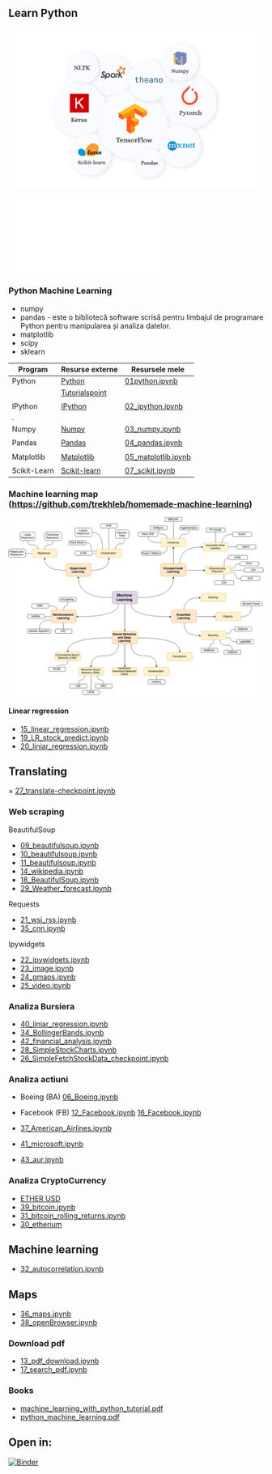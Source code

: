 ## Learn  Python

![img](01_pyml.png)

![Coursera](www.coursera.org)

### Python Machine Learning
* numpy
* pandas - este o bibliotecă software scrisă pentru limbajul de programare Python pentru manipularea și analiza datelor.
* matplotlib
* scipy
* sklearn

|Program    | Resurse externe                                                   | Resursele mele                           |
|-----------|-------------------------------------------------------------------|------------------------------------------|
| Python    | [Python](https://www.python.org/)                                 |[01python.ipynb](00_python.ipynb)         |
|           | [Tutorialspoint](https://www.tutorialspoint.com/python/index.htm) |                                          |
|           |                                                                   |                                          |
| IPython   |[IPython](https://ipython.org/install.html)                        |[02_ipython.ipynb](02_ipython.ipynb)      |
|           .|                                                                   |                                         |
|Numpy      | [Numpy](https://numpy.org/)                                       |[03_numpy.ipynb](03_numpy.ipynb)          |
|           |                                                                   |                                          |
|Pandas     | [Pandas](https://pandas.pydata.org/docs/index.html)               |[04_pandas.ipynb](04_pandas.ipynb)        |
|           |                                                                   |                                          | 
|Matplotlib |[Matplotlib](https://matplotlib.org/)                              |[05_matplotlib.ipynb](05_matplotlib.ipynb)|
|           |                                                                   |                                          |
|Scikit-Learn|[Scikit-learn](https://scikit-learn.org/stable/)                  |[07_scikit.ipynb](07_scikit.ipynb)        |

### Machine learning map (https://github.com/trekhleb/homemade-machine-learning)

![foto](machine-learning-map.png)

#### Linear regression
- [15_linear_regression.ipynb](15_linear_regression.ipynb)
- [19_LR_stock_predict.ipynb](19_LR_stock_predict.ipynb)
- [20_liniar_regression.ipynb](20_liniar_regresion.ipynb)

## Translating
× [27_translate-checkpoint.ipynb](27_translate-checkpoint.ipynb)

### Web scraping

BeautifulSoup   
+ [09_beautifulsoup.ipynb](09_beautifulsoup.ipynb)
+ [10_beautifulsoup.ipynb](10_beautifulsoup.ipynb)
+ [11_beautifulsoup.ipynb](11_beautifulsoup.ipynb)
+ [14_wikipedia.ipynb](14_wikipedia.ipynb)
+ [18_BeautifulSoup.ipynb](18_BeautifulSoup.ipynb)
+ [29_Weather_forecast.ipynb](29_Weather_forecast.ipynb)

Requests
+ [21_wsj_rss.ipynb](21_wsj_rss.ipynb)
+ [35_cnn.ipynb](35_cnn.ipynb)

Ipywidgets
+ [22_ipywidgets.ipynb](22_ipywidgets.ipynb)
+ [23_image.ipynb](23_image.ipynb)
+ [24_gmaps.ipynb](24_gmaps.ipynb)
+ [25_video.ipynb](25_video.ipynb)

### Analiza Bursiera
- [40_liniar_regression.ipynb](40_liniar_regression.ipynb)
- [34_BollingerBands.ipynb](34_BollingerBands.ipynb)
- [42_financial_analysis.ipynb](42_financial_analysis.ipynb)
- [28_SimpleStockCharts.ipynb](28_SimpleStockCharts.ipynb)
- [26_SimpleFetchStockData_checkpoint.ipynb](26_SimpleFetchStockData_checkpoint.ipynb)

### Analiza actiuni

- Boeing (BA)   [06_Boeing.ipynb](06_Boeing.ipynb)
- Facebook (FB) [12_Facebook.ipynb](12_Facebook.ipynb)
                [16_Facebook.ipynb](16_Facebook.ipynb)
                
- [37_American_Airlines.ipynb](37_American_Airlines.ipynb)
- [41_microsoft.ipynb](41_microsoft.ipynb)
- [43_aur.ipynb](43_aur.ipynb)
                
### Analiza CryptoCurrency
- [ETHER USD](33_ETHUSD.ipynb)
- [39_bitcoin.ipynb](39_bitcoin.ipynb)
- [31_bitcoin_rolling_returns.ipynb](31_bitcoin_rolling_returns.ipynb)
- [30_etherium](30_etherium.ipynb)

## Machine learning
- [32_autocorrelation.ipynb](32_autocorrelation.ipynb)

## Maps
* [36_maps.ipynb](36_maps.ipynb)
* [38_openBrowser.ipynb](38_openBrowser.ipynb)

### Download pdf
* [13_pdf_download.ipynb](13_pdf_download.ipynb)
* [17_search_pdf.ipynb](17_search_pdf.ipynb)

### Books
- [machine_learning_with_python_tutorial.pdf](machine_learning_with_python_tutorial.pdf)
- [python_machine_learning.pdf](python_machine_learning.pdf)

## Open in:

[![Binder](https://mybinder.org/badge_logo.svg)](https://mybinder.org/v2/gh/mhcrnl/100_python_programms/master?)

